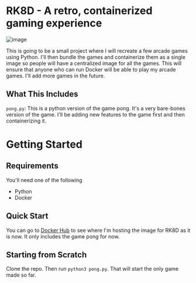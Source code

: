# RK8D - A retro, containerized gaming experience

![image](https://user-images.githubusercontent.com/56422761/172072005-6aa99131-0e7b-4d78-a3af-68e92b561b4f.png)

This is going to be a small project where I will recreate a few arcade games using Python. I'll then bundle the games and containerize them as a single image so people will have a centralized image for all the games. This will ensure that anyone who can run Docker will be able to play my arcade games. I'll add more games in the future.


## What This Includes
`pong.py`: This is a python version of the game pong. It's a very bare-bones version of the game. I'll be adding new features to the game first and then containerizing it.


# Getting Started

## Requirements
You'll need one of the following
* Python 
* Docker


## Quick Start
You can go to [Docker Hub](https://hub.docker.com/repository/docker/crc8109/rk8d) to see where I'm hosting the image for RK8D as it is now. It only includes the game pong for now.

## Starting from Scratch
Clone the repo. Then run `python3 pong.py`. That will start the only game made so far.